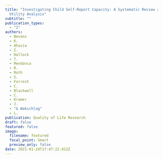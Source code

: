 ```yaml
---
title: "Investigating Child Self-Report Capacity: A Systematic Review and
  Utility Analysis"
subtitle: ""
publication_types:
  - "2"
authors:
  - Bevans
  - K.
  - Ahuvia
  - I.
  - Hallock
  - T.
  - Mendonca
  - R.
  - Roth
  - S.
  - Forrest
  - C.
  - Blackwell
  - C.
  - Kramer
  - J.
  - "& Wakschlag"
  - L.
publication: Quality of Life Research
draft: false
featured: false
image:
  filename: featured
  focal_point: Smart
  preview_only: false
date: 2021-01-24T17:47:22.812Z
---
```

